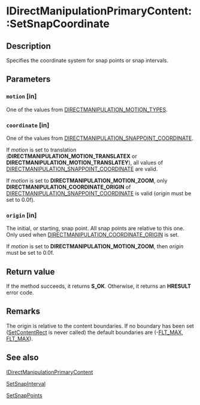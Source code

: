 # IDirectManipulationPrimaryContent::SetSnapCoordinate

## Description

 Specifies the coordinate system for snap points or snap intervals.

## Parameters

### `motion` [in]

One of the values from [DIRECTMANIPULATION_MOTION_TYPES](https://learn.microsoft.com/previous-versions/windows/desktop/api/directmanipulation/ne-directmanipulation-directmanipulation_motion_types).

### `coordinate` [in]

One of the values from [DIRECTMANIPULATION_SNAPPOINT_COORDINATE](https://learn.microsoft.com/previous-versions/windows/desktop/api/directmanipulation/ne-directmanipulation-directmanipulation_snappoint_coordinate).

If *motion* is set to translation (**DIRECTMANIPULATION_MOTION_TRANSLATEX** or **DIRECTMANIPULATION_MOTION_TRANSLATEY**), all values of [DIRECTMANIPULATION_SNAPPOINT_COORDINATE](https://learn.microsoft.com/previous-versions/windows/desktop/api/directmanipulation/ne-directmanipulation-directmanipulation_snappoint_coordinate) are valid.

If *motion* is set to **DIRECTMANIPULATION_MOTION_ZOOM**, only **DIRECTMANIPULATION_COORDINATE_ORIGIN** of [DIRECTMANIPULATION_SNAPPOINT_COORDINATE](https://learn.microsoft.com/previous-versions/windows/desktop/api/directmanipulation/ne-directmanipulation-directmanipulation_snappoint_coordinate) is valid (*origin* must be set to 0.0f).

### `origin` [in]

The initial, or starting, snap point. All snap points are relative to this one. Only used when [DIRECTMANIPULATION_COORDINATE_ORIGIN](https://learn.microsoft.com/previous-versions/windows/desktop/api/directmanipulation/ne-directmanipulation-directmanipulation_snappoint_coordinate) is set.

If *motion* is set to **DIRECTMANIPULATION_MOTION_ZOOM**, then *origin* must be set to 0.0f.

## Return value

If the method succeeds, it returns **S_OK**. Otherwise, it returns an **HRESULT** error code.

## Remarks

The origin is relative to the content boundaries. If no boundary has been set ([SetContentRect](https://learn.microsoft.com/previous-versions/windows/desktop/api/directmanipulation/nf-directmanipulation-idirectmanipulationcontent-setcontentrect) is never called) the default boundaries are (-[FLT_MAX](https://learn.microsoft.com/previous-versions/ms858507(v=msdn.10)), [FLT_MAX](https://learn.microsoft.com/previous-versions/ms858507(v=msdn.10))).

## See also

[IDirectManipulationPrimaryContent](https://learn.microsoft.com/previous-versions/windows/desktop/api/directmanipulation/nn-directmanipulation-idirectmanipulationprimarycontent)

[SetSnapInterval](https://learn.microsoft.com/previous-versions/windows/desktop/api/directmanipulation/nf-directmanipulation-idirectmanipulationprimarycontent-setsnapinterval)

[SetSnapPoints](https://learn.microsoft.com/previous-versions/windows/desktop/api/directmanipulation/nf-directmanipulation-idirectmanipulationprimarycontent-setsnappoints)